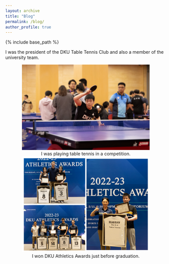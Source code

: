 ```yaml
---
layout: archive
title: "Blog"
permalink: /blog/
author_profile: true
---
```


{% include base_path %}


I was the president of the DKU Table Tennis Club and also a member of the university team.

<center><img src="/images/tabletennis2.jpg" alt="Shihe Pan playing table tennis in a competition" width="400"/></center>  
<center>I was playing table tennis in a competition.</center>

<center><img src="/images/tabletennis.jpg" alt="Shihe Pan won DKU Athletics Awards" width="400"/></center>  
<center>I won DKU Athletics Awards just before graduation.</center>


